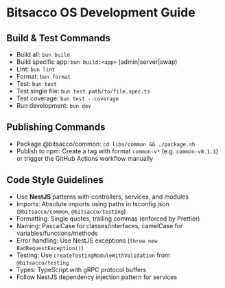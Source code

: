 # Bitsacco OS Development Guide

## Build & Test Commands
- Build all: `bun build`
- Build specific app: `bun build:<app>` (admin|server|swap)
- Lint: `bun lint`
- Format: `bun format`
- Test: `bun test`
- Test single file: `bun test path/to/file.spec.ts`
- Test coverage: `bun test --coverage`
- Run development: `bun dev`

## Publishing Commands
- Package @bitsacco/common: `cd libs/common && ./package.sh`
- Publish to npm: Create a tag with format `common-v*` (e.g. `common-v0.1.1`) or trigger the GitHub Actions workflow manually

## Code Style Guidelines
- Use **NestJS** patterns with controllers, services, and modules
- Imports: Absolute imports using paths in tsconfig.json (`@bitsacco/common`, `@bitsacco/testing`)
- Formatting: Single quotes, trailing commas (enforced by Prettier)
- Naming: PascalCase for classes/interfaces, camelCase for variables/functions/methods
- Error handling: Use NestJS exceptions (`throw new BadRequestException()`)
- Testing: Use `createTestingModuleWithValidation` from `@bitsacco/testing`
- Types: TypeScript with gRPC protocol buffers
- Follow NestJS dependency injection pattern for services